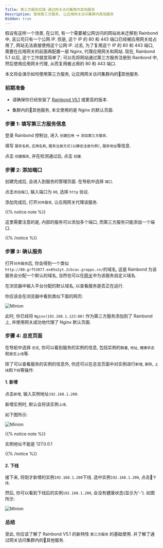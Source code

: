 ```yaml
---
Title: 第三方服务实践-通过网关访问集群内其他服务
Description: 使用第三方服务, 让应用网关访问集群内其他服务
Hidden: true
---
```


假设有这样一个场景, 在公司, 有一个需要被公网访问的网站尚未迁移到 Rainbond 中, 且公司只有一个公网 IP. 但是, 这个 IP 的 80 和 443 端口已经被应用网关给占用了, 网站无法直接使用这个公网 IP. 过去, 为了复用这个 IP 的 80 和 443 端口, 需要在应用网关的前面再配置一层 Nginx, 代理应用网关和网站. 现在, Rainbond 5.1 以后, 这个工作就变简单了; 可以先将网站通过第三方服务注册到 Rainbond 中, 然后使用应用网关代理, 从而复用被占用的 80 和 443 端口.

本文将会演示如何使用第三方服务, 让应用网关访问集群内的其他服务.

### 前期准备

- 请确保你已经安装了 [Rainbond V5.1](/user-operations/install/online_install/) 或更高的版本.

- 集群内的其他服务, 本文使用的是 Nginx 的默认页面.

### 步骤 1: 填写第三方服务信息

登录 Rainbond 控制台, 进入 `创建应用` -> `添加第三方服务`.

填写 `服务名称`, `应用名称`, `服务注册方式(以静态注册为例)`, `服务地址`等信息.

点击 `创建服务`, 并在检测通过后, 点击 `创建`.

### 步骤 2: 添加端口

创建完成后, 会进入到服务的管理页面. 在导航中选择 `端口`.

点击`添加端口`, 输入端口为 `80`, 选择 `http` 协议.

添加完成后, 打开`对外服务`, 让应用网关代理该服务.

{{% notice note %}}

这里需要注意的是, 内部的服务可以添加多个端口, 而第三方服务只能添加一个端口.

{{%  /notice %}}

### 步骤 3: 确认服务

打开`对外服务`后, 你会得到一个类似`http://80.grf53077.ex05o2yt.2cbcac.grapps.cn/`的域名, 这是 Rainbond 为该服务会分配一个默认的域名, 当然也可以在[网关](/user-manual/gateway/)中为该服务自定义域名.

在浏览器中输入平台分配的默认域名, 以查看服务是否正在运行.

你应该会在浏览器中看到类似下面的网页:

![Minion](https://grstatic.oss-cn-shanghai.aliyuncs.com/images/docs/5.1/thirdparty/practice-1/nginx%E9%A1%B5%E9%9D%A2.png)

此时, 你已经将 `Nginx(192.168.1.123:80)` 作为第三方服务添加到了 Rainbond 上, 并使用网关成功地代理了 Nginx 默认页面.

### 步骤 4: 总览页面

在导航中选择 `总览`, 你可以看到服务的实例的信息, 包括实例的`数量`, `地址`, `健康状态`和`是否上线`等.

除了可以查看服务的实例的信息外, 你还可以在总览页面中对实例进行`新增`, `删除`, `上线`和`下线`等操作.

#### 1. 新增

点击`新增`, 输入实例地址`192.168.1.200`.

新增实例时, 默认会将该实例`上线`.

如下图所示:

![Minion](https://grstatic.oss-cn-shanghai.aliyuncs.com/images/docs/5.1/thirdparty/practice-1/%E6%96%B0%E5%A2%9E%E5%AE%9E%E4%BE%8B.png)

{{% notice note %}}

实例地址不能是 127.0.0.1

{{%  /notice %}}

#### 2. 下线

接下来, 将刚才新增的实例`192.168.1.200`下线. 选中实例`192.168.1.200`, 点击`下线`.

然后, 你可以看到下线后的实例`192.168.1.200`, 会没有健康状态(显示为'-'). 如图所示:

![Minion](https://grstatic.oss-cn-shanghai.aliyuncs.com/images/docs/5.1/thirdparty/practice-1/%E4%B8%8B%E7%BA%BF%E5%AE%9E%E4%BE%8B.png)

### 总结

至此, 你应该了解了 Rainbond V5.1 的新特性 `第三方服务` 的基础使用. 并了解了通过网关访问集群内的其他服务.